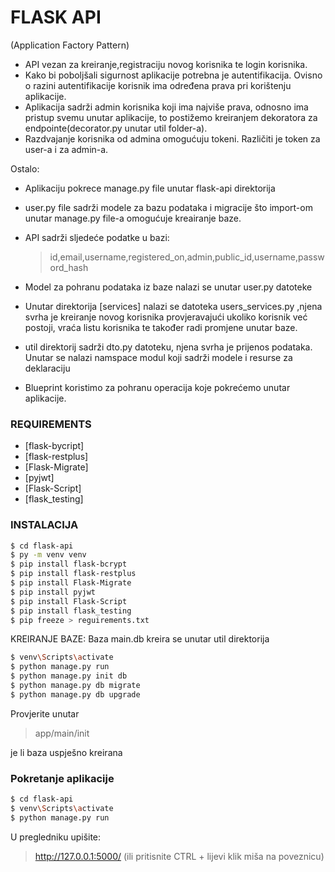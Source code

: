 # FLASK API
(Application Factory Pattern)
- API vezan za kreiranje,registraciju novog korisnika te login korisnika.
- Kako bi poboljšali sigurnost aplikacije potrebna je autentifikacija. Ovisno o razini autentifikacije korisnik ima određena prava pri korištenju aplikacije. 
- Aplikacija sadrži admin korisnika koji ima najviše prava, odnosno ima pristup svemu unutar aplikacije, to postižemo kreiranjem dekoratora za endpointe(decorator.py unutar util folder-a).
- Razdvajanje korisnika od admina omogućuju tokeni. Različiti je token za user-a i za admin-a.

Ostalo:
- Aplikaciju pokrece manage.py file unutar flask-api direktorija
- user.py file sadrži modele za bazu podataka i migracije što import-om unutar manage.py file-a omogućuje kreairanje baze.
- API sadrži sljedeće podatke u bazi:
  >id,email,username,registered_on,admin,public_id,username,password_hash
  
- Model za pohranu podataka iz baze nalazi se unutar user.py datoteke
- Unutar direktorija [services] nalazi se datoteka users_services.py ,njena svrha je kreiranje novog korisnika provjeravajući ukoliko korisnik već postoji, vraća listu korisnika te također radi promjene unutar baze.
- util direktorij sadrži dto.py datoteku, njena svrha je prijenos podataka.
  Unutar se nalazi namspace modul koji sadrži modele i resurse za deklaraciju
- Blueprint koristimo za pohranu operacija koje pokrećemo unutar aplikacije.



### REQUIREMENTS



* [flask-bycript] 
* [flask-restplus] 
* [Flask-Migrate] 
* [pyjwt] 
* [Flask-Script] 
* [flask_testing] 

### INSTALACIJA

```sh
$ cd flask-api
$ py -m venv venv
$ pip install flask-bcrypt
$ pip install flask-restplus
$ pip install Flask-Migrate
$ pip install pyjwt
$ pip install Flask-Script
$ pip install flask_testing
$ pip freeze > reguirements.txt
```

KREIRANJE BAZE:
Baza main.db kreira se unutar util direktorija
```sh
$ venv\Scripts\activate
$ python manage.py run
$ python manage.py init db
$ python manage.py db migrate
$ python manage.py db upgrade
```
Provjerite unutar
> app/main/init 

je li baza uspješno kreirana
### Pokretanje aplikacije

```sh
$ cd flask-api
$ venv\Scripts\activate
$ python manage.py run
```
U pregledniku upišite:
> http://127.0.0.1:5000/ (ili pritisnite CTRL + lijevi klik miša na poveznicu)


